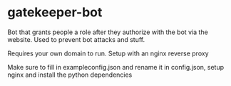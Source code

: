 # gatekeeper-bot
Bot that grants people a role after they authorize with the bot via the website. Used to prevent bot attacks and stuff.

Requires your own domain to run. Setup with an nginx reverse proxy

Make sure to fill in exampleconfig.json and rename it in config.json, setup nginx and install the python dependencies
